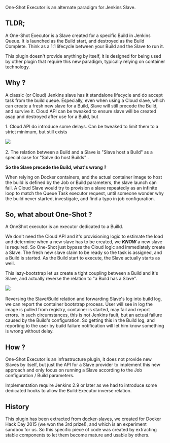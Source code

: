 One-Shot Executor is an alternate paradigm for Jenkins Slave.

## TLDR;

A One-Shot Executor is a Slave created for a specific Build in Jenkins
Queue. It is launched as the Build start, and destroyed as the Build
Complete. Think as a 1:1 lifecycle between your Build and the Slave to
run it.

This plugin doesn't provide anything by itself, it is designed for being
used by other plugin that require this new paradigm, typically relying
on container technology.

## Why ?

A classic (or Cloud) Jenkins slave has it standalone lifecycle and do
accept task from the build queue. Especially, even when using a Cloud
slave, which can create a fresh new slave for a Build, Slave will still
precede the Build, and survive it. Cloud API can be tweaked to ensure
slave will be created asap and destroyed after use for a Build, but

1\. Cloud API do introduce some delays. Can be tweaked to limit them to a
strict minimum, but still exists

![](docs/images/Capture_d’écran_2016-03-04_à_09.10.37.png)

2\. The relation between a Build and a Slave is "Slave host a Build" as a
special case for "Salve do host Builds" .

**So the Slave precede the Build, what's wrong ?**

When relying on Docker containers, and the actual container image to
host the build is defined by the Job or Build parameters, the slave
launch can fail. A Cloud Slave would try to provision a slave repeatedly
as an infinite loop to match the Queue Task executor request,
until someone wonder why the build never started, investigate, and find
a typo in job configuration.

## So, what about One-Shot ?

A OneShot executor is an executor dedicated to a Builld.

We don't need the Cloud API and it's provisioning logic to estimate the
load and determine when a new slave has to be created, we ***KNOW*** a
new slave is required. So One-Shot just bypass the Cloud logic and
immediately create a Slave. The fresh new slave claim to be ready so the
task is assigned, and a Build is started. As the Build start to execute,
the Slave actually starts as well.

This lazy-bootstrap let us create a tight coupling between a Build and
it's Slave, and actually reverse the relation to "a Build has a Slave".

![](docs/images/Capture_d’écran_2016-03-04_à_09.23.19.png)

Reversing the Slave/Build relation and forwarding Slave's log into build
log, we can report the container bootstrap process. User will see in log
the image is pulled from registry, container is started, may fail and
report errors. In such circumstances, this is not Jenkins fault, but an
actual failure caused by the Build's configuration. So getting this in
the Build log, and reporting to the user by build failure notification
will let him know something is wrong without delay.

## How ?

One-Shot Executor is an infrastructure plugin, it does not provide new
Slaves by itself, but just the API for a Slave provider to implement
this new approach and only focus on running a Slave according to the Job
configuration / Build parameters.

Implementation require Jenkins 2.9 or later as we had to introduce some
dedicated hooks to allow the Build:Executor inverse relation.

## History

This plugin has been extracted
from [docker-slaves](https://wiki.jenkins.io/display/JENKINS/Docker+Slaves+Plugin),
we created for Docker Hack Day 2015 (we won the 3rd prize!), and which
is an experiment sandbox for us. So this specific piece of code was
created by extracting stable components to let them become mature and
usable by others.
